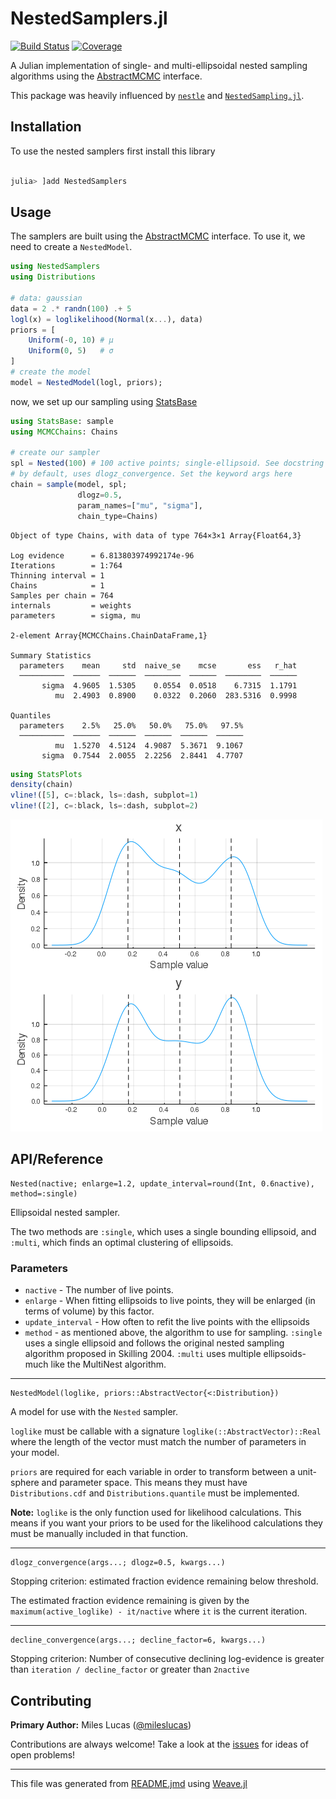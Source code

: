 # NestedSamplers.jl

[![Build Status](https://github.com/turinglang/NestedSamplers.jl/workflows/CI/badge.svg?branch=master)](https://github.com/turinglang/NestedSamplers.jl/actions)
[![Coverage](https://codecov.io/gh/turinglang/NestedSamplers.jl/branch/master/graph/badge.svg)](https://codecov.io/gh/turinglang/NestedSamplers.jl)

A Julian implementation of single- and multi-ellipsoidal nested sampling algorithms using the [AbstractMCMC](https://github.com/turinglang/abstractmcmc.jl) interface.

This package was heavily influenced by [`nestle`](https://github.com/kbarbary/nestle) and [`NestedSampling.jl`](https://github.com/kbarbary/NestedSampling.jl).


## Installation

To use the nested samplers first install this library

````julia

julia> ]add NestedSamplers
````




## Usage

The samplers are built using the [AbstractMCMC](https://github.com/turinglang/abstractmcmc.jl) interface. To use it, we need to create a `NestedModel`.


````julia
using NestedSamplers
using Distributions

# data: gaussian
data = 2 .* randn(100) .+ 5
logl(x) = loglikelihood(Normal(x...), data)
priors = [
    Uniform(-0, 10) # μ
    Uniform(0, 5)   # σ
]
# create the model
model = NestedModel(logl, priors);
````





now, we set up our sampling using [StatsBase](https://github.com/JuliaStats/StatsBase.jl)

````julia
using StatsBase: sample
using MCMCChains: Chains

# create our sampler
spl = Nested(100) # 100 active points; single-ellipsoid. See docstring
# by default, uses dlogz_convergence. Set the keyword args here
chain = sample(model, spl; 
               dlogz=0.5, 
               param_names=["mu", "sigma"], 
               chain_type=Chains)
````


````
Object of type Chains, with data of type 764×3×1 Array{Float64,3}

Log evidence      = 6.813803974992174e-96
Iterations        = 1:764
Thinning interval = 1
Chains            = 1
Samples per chain = 764
internals         = weights
parameters        = sigma, mu

2-element Array{MCMCChains.ChainDataFrame,1}

Summary Statistics
  parameters    mean     std  naive_se    mcse       ess   r_hat
  ──────────  ──────  ──────  ────────  ──────  ────────  ──────
       sigma  4.9605  1.5305    0.0554  0.0518    6.7315  1.1791
          mu  2.4903  0.8900    0.0322  0.2060  283.5316  0.9998

Quantiles
  parameters    2.5%   25.0%   50.0%   75.0%   97.5%
  ──────────  ──────  ──────  ──────  ──────  ──────
          mu  1.5270  4.5124  4.9087  5.3671  9.1067
       sigma  0.7544  2.0055  2.2256  2.8441  4.7707
````



````julia
using StatsPlots
density(chain)
vline!([5], c=:black, ls=:dash, subplot=1)
vline!([2], c=:black, ls=:dash, subplot=2)
````


![](docs/figures/README_4_1.png)



## API/Reference


```
Nested(nactive; enlarge=1.2, update_interval=round(Int, 0.6nactive), method=:single)
```

Ellipsoidal nested sampler.

The two methods are `:single`, which uses a single bounding ellipsoid, and `:multi`, which finds an optimal clustering of ellipsoids.

### Parameters

  * `nactive` - The number of live points.
  * `enlarge` - When fitting ellipsoids to live points, they will be enlarged (in terms of volume) by this factor.
  * `update_interval` - How often to refit the live points with the ellipsoids
  * `method` - as mentioned above, the algorithm to use for sampling. `:single` uses a single ellipsoid and follows the original nested sampling algorithm proposed in Skilling 2004. `:multi` uses multiple ellipsoids- much like the MultiNest algorithm.



---

```
NestedModel(loglike, priors::AbstractVector{<:Distribution})
```

A model for use with the `Nested` sampler.

`loglike` must be callable with a signature `loglike(::AbstractVector)::Real` where the length of the vector must match the number of parameters in your model.

`priors` are required for each variable in order to transform between a unit-sphere and parameter space. This means they must have `Distributions.cdf` and `Distributions.quantile` must be implemented.

**Note:** `loglike` is the only function used for likelihood calculations. This means if you want your priors to be used for the likelihood calculations they must be manually included in that function.



---

```
dlogz_convergence(args...; dlogz=0.5, kwargs...)
```

Stopping criterion: estimated fraction evidence remaining below threshold.

The estimated fraction evidence remaining is given by the `maximum(active_loglike) - it/nactive` where `it` is the current iteration.



---

```
decline_convergence(args...; decline_factor=6, kwargs...)
```

Stopping criterion: Number of consecutive declining log-evidence is greater than `iteration / decline_factor` or greater than `2nactive`




## Contributing
**Primary Author:** Miles Lucas ([@mileslucas](https://github.com/mileslucas))

Contributions are always welcome! Take a look at the [issues](https://github.com/turinglang/nestedsamplers.jl/issues) for ideas of open problems!

---

This file was generated from [README.jmd](docs/README.jmd) using [Weave.jl](https://github.com/JunoLab/Weave.jl)
